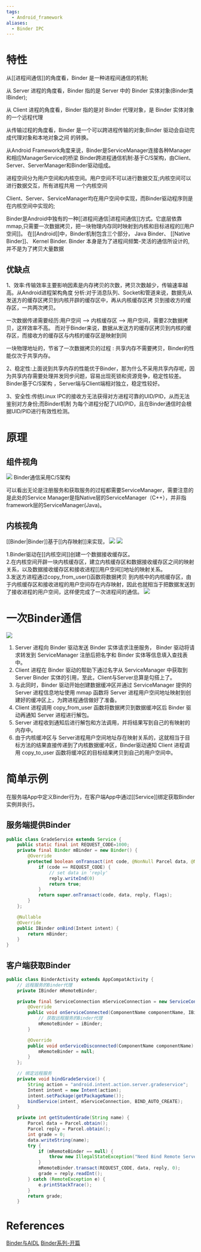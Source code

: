 ```yaml
---
tags:
  - Android_framework
aliases:
  - Binder IPC
---
```

# 特性
从[[进程间通信]]的角度看，Binder 是一种进程间通信的机制;

从 Server 进程的角度看，Binder 指的是 Server 中的 Binder 实体对象(Binder类 IBinder);

从 Client 进程的角度看，Binder 指的是对 Binder 代理对象，是 Binder 实体对象的一个远程代理

从传输过程的角度看，Binder 是一个可以跨进程传输的对象;Binder 驱动会自动完成代理对象和本地对象之间 的转换。

从Android Framework角度来说，Binder是ServiceManager连接各种Manager和相应ManagerService的桥梁 Binder跨进程通信机制:基于C/S架构，由Client、Server、ServerManager和Binder驱动组成。

  进程空间分为用户空间和内核空间。用户空间不可以进行数据交互;内核空间可以进行数据交互，所有进程共用
一个内核空间

Client、Server、ServiceManager均在用户空间中实现，而Binder驱动程序则是在内核空间中实现的;

Binder是Android中独有的一种[[进程间通信|进程间通信]]方式。它底层依靠mmap,只需要一次数据拷贝，把一块物理内存同时映射到内核和目标进程的[[用户空间]]。
在[[Android]]中，Binder机制包含三个部分，
Java Binder、
[[Native Binder]]、
Kernel Binder.
Binder 本身是为了进程间频繁-灵活的通信所设计的, 并不是为了拷贝大量数据
## 优缺点
1、效率:传输效率主要影响因素是内存拷贝的次数，拷贝次数越少，传输速率越高。从Android进程架构角度 分析:对于消息队列、Socket和管道来说，数据先从发送方的缓存区拷贝到内核开辟的缓存区中，再从内核缓存区拷 贝到接收方的缓存区，一共两次拷贝。

一次数据传递需要经历:用户空间 –> 内核缓存区 –> 用户空间，需要2次数据拷贝，这样效率不高。 而对于Binder来说，数据从发送方的缓存区拷贝到内核的缓存区，而接收方的缓存区与内核的缓存区是映射到同

一块物理地址的，节省了一次数据拷贝的过程 : 共享内存不需要拷贝，Binder的性能仅次于共享内存。

2、稳定性:上面说到共享内存的性能优于Binder，那为什么不采用共享内存呢，因为共享内存需要处理并发同步问题，容易出现死锁和资源竞争，稳定性较差。 Binder基于C/S架构 ，Server端与Client端相对独立，稳定性较好。

3、安全性:传统Linux IPC的接收方无法获得对方进程可靠的UID/PID，从而无法鉴别对方身份;而Binder机制 为每个进程分配了UID/PID，且在Binder通信时会根据UID/PID进行有效性检测。
# 原理

## 组件视角
![](https://gd-hbimg.huaban.com/d3dc2d1f8be06fbe167fb964a68e22b128c7481a8678-DGedSi)
Binder通信采用C/S架构

可以看出无论是注册服务和获取服务的过程都需要ServiceManager，需要注意的是此处的Service Manager是指Native层的ServiceManager（C++），并非指framework层的ServiceManager(Java)。

## 内核视角
[[Binder|Binder]]基于[[内存映射]]来实现，
![](https://gd-hbimg.huaban.com/f8e4c8baaa8d8ff599f15e3b396a716de35fe8fe5355-pyUyP2)
![](https://gd-hbimg.huaban.com/0af80ecc18d3c0eb2c6f64499b7c99b3c4b1b4ee1d93f-sHlBkn)

1.Binder驱动在[[内核空间]]创建一个数据接收缓存区。  
2.在内核空间开辟一块内核缓存区，建立内核缓存区和数据接收缓存区之间的映射关系，以及数据接收缓存区和接收进程[[用户空间]]地址的映射关系。  
3.发送方进程通过copy_from_user()函数将数据拷贝 到内核中的内核缓存区，由于内核缓存区和接收进程的用户空间存在内存映射，因此也就相当于把数据发送到了接收进程的用户空间，这样便完成了一次进程间的通信。
![](https://gd-hbimg.huaban.com/0af80ecc18d3c0eb2c6f64499b7c99b3c4b1b4ee1d93f-sHlBkn)

# 一次Binder通信
![](https://gd-hbimg.huaban.com/c51429c96bbe0f1968372af8cf995bb4909a67723b914-aA7tyw)
1.  Server 进程向 Binder 驱动发送 Binder 实体请求注册服务， Binder 驱动将请求转发到 ServiceManager 注册后把名字和 Binder 实体等信息填入查找表中。
2.  Client 进程在 Binder 驱动的帮助下通过名字从 ServiceManager 中获取到Server Binder 实体的引用，至此，Client与Server总算是勾搭上了。
3.  与此同时，Binder 驱动开始创建数据缓冲区并通过 ServiceManager 提供的 Server 进程信息地址使用 mmap 函数将 Server 进程用户空间地址映射到创建好的缓冲区上，为跨进程通信做好了准备。
4.  Client 进程调用 copy_from_user 函数将数据拷贝到数据缓冲区后 Binder 驱动再通知 Server 进程进行解包。
5.  Server 进程收到通知后进行解包和方法调用，并将结果写到自己的有映射的内存中。
6.  由于内核缓冲区与 Server进程用户空间地址存在映射关系的，这就相当于目标方法的结果直接传递到了内核数据缓冲区，Binder驱动通知 Client 进程调用 copy_to_user 函数将缓冲区的目标结果拷贝到自己的用户空间中。
# 简单示例
在服务端App中定义Binder行为，在客户端App中通过[[Service]]绑定获取Binder实例并执行。
## 服务端提供Binder
```java
public class GradeService extends Service {
    public static final int REQUEST_CODE=1000;
    private final Binder mBinder = new Binder() {
        @Override
        protected boolean onTransact(int code, @NonNull Parcel data, @Nullable Parcel reply, int flags) throws RemoteException {
            if (code == REQUEST_CODE) {
                // set data in 'reply'
                reply.writeInd(0)
                return true;
            }
            return super.onTransact(code, data, reply, flags);
        }
    };

    @Nullable
    @Override
    public IBinder onBind(Intent intent) {
        return mBinder;
    }
}
```
## 客户端获取Binder
```java
public class BinderActivity extends AppCompatActivity {
    // 远程服务的Binder代理
    private IBinder mRemoteBinder;

    private final ServiceConnection mServiceConnection = new ServiceConnection() {
        @Override
        public void onServiceConnected(ComponentName componentName, IBinder iBinder) {
            // 获取远程服务的Binder代理
            mRemoteBinder = iBinder;
        }

        @Override
        public void onServiceDisconnected(ComponentName componentName) {
            mRemoteBinder = null;
        }
    };

    // 绑定远程服务
    private void bindGradeService() {
        String action = "android.intent.action.server.gradeservice";
        Intent intent = new Intent(action);
        intent.setPackage(getPackageName());
        bindService(intent, mServiceConnection, BIND_AUTO_CREATE);
    }

    private int getStudentGrade(String name) {
        Parcel data = Parcel.obtain();
        Parcel reply = Parcel.obtain();
        int grade = 0;
        data.writeString(name);
        try {
            if (mRemoteBinder == null) {
                throw new IllegalStateException("Need Bind Remote Server...");
            }
            mRemoteBinder.transact(REQUEST_CODE, data, reply, 0);
            grade = reply.readInt();
        } catch (RemoteException e) {
            e.printStackTrace();
        }
        return grade;
    }
```
# References 
[Binder与AIDL](https://juejin.cn/post/6994057245113729038) 
[Binder系列-开篇](http://gityuan.com/2015/10/31/binder-prepare/)


